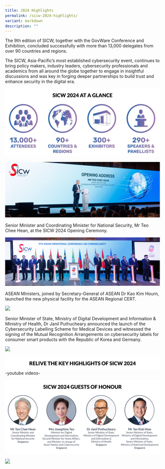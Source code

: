 ```yaml
---
title: 2024 Highlights
permalink: /sicw-2024-highlights/
variant: markdown
description: ""
---
```

The 9th edition of SICW, together with the GovWare Conference and Exhibition, concluded successfully with more than 13,000 delegates from over 90 countries and regions.

The SICW, Asia-Pacific’s most established cybersecurity event, continues to bring policy makers, industry leaders, cybersecurity professionals and academics from all around the globe together to engage in insightful discussions and was key in forging deeper partnerships to build trust and enhance security in the digital era.

![](/images/2024_highlights_stats.png)

![](/images/2024_highlights_1_cropped.jpg)
	
Senior Minister and Coordinating Minister for National Security, Mr Teo Chee Hean, at the SICW 2024 Opening Ceremony.

![](/images/2024_highlights_2.jpg)

ASEAN Ministers, joined by Secretary-General of ASEAN Dr Kao Kim Hourn, launched the new physical facility for the ASEAN Regional CERT.

![](/images/2024_highlights_MRA_signing.png)

Senior Minister of State, Ministry of Digital Development and Information & Ministry of Health, Dr Janil Puthucheary announced the launch of the Cybersecurity Labelling Scheme for Medical Devices and witnessed the signing of the Mutual Recognition Arrangements on cybersecurity labels for consumer smart products with the Republic of Korea and Germany.

![](/images/2024_highlights_collage_updated.png)


![](/images/2024%20highlights/2024_highlights_key_highlights.png)
-youtube videos-

![](/images/2024%20highlights/2024_highlights_GOHs.png)

![](/images/2024%20highlights/2024_highlights_distinguished_guests_and_speakers.png)